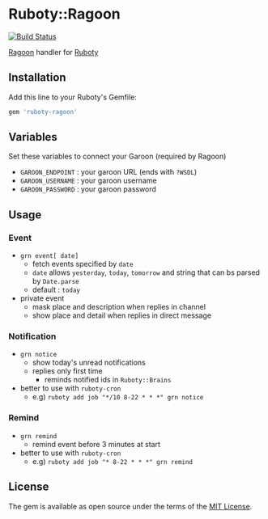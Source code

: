 # Ruboty::Ragoon

[![Build Status](https://travis-ci.org/kwappa/ruboty-ragoon.svg)](https://travis-ci.org/kwappa/ruboty-ragoon)

[Ragoon](https://github.com/kwappa/ragoon) handler for [Ruboty](https://github.com/r7kamura/ruboty)

## Installation

Add this line to your Ruboty's Gemfile:

```ruby
gem 'ruboty-ragoon'
```

## Variables

Set these variables to connect your Garoon (required by Ragoon)

- `GAROON_ENDPOINT`  : your garoon URL (ends with `?WSDL`)
- `GAROON_USERNAME`  : your garoon username
- `GAROON_PASSWORD`  : your garoon password

## Usage

### Event

- `grn event[ date]`
  - fetch events specified by `date`
  - `date` allows `yesterday`, `today`, `tomorrow` and string that can bs parsed by `Date.parse`
  - default : `today`
- private event
  - mask place and description when replies in channel
  - show place and detail when replies in direct message

### Notification

- `grn notice`
  - show today's unread notifications
  - replies only first time
    - reminds notified ids in `Ruboty::Brains`
- better to use with `ruboty-cron`
  - e.g) `ruboty add job "*/10 8-22 * * *" grn notice`

### Remind

- `grn remind`
  - remind event before 3 minutes at start
- better to use with `ruboty-cron`
  - e.g) `ruboty add job "* 8-22 * * *" grn remind`

## License

The gem is available as open source under the terms of the [MIT License](http://opensource.org/licenses/MIT).
